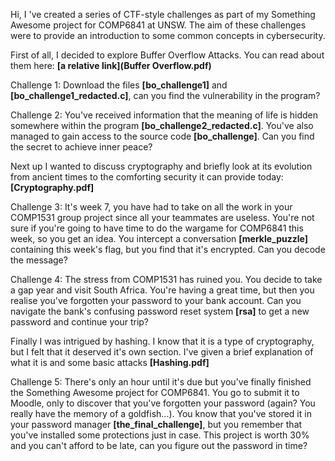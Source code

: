 Hi, I 've created a series of CTF-style challenges as part of my Something Awesome project for COMP6841 at UNSW.
The aim of these challenges were to provide an introduction to some common concepts in cybersecurity.

First of all, I decided to explore Buffer Overflow Attacks.
You can read about them here: **[a relative link](Buffer Overflow.pdf)**

Challenge 1:
Download the files **[bo_challenge1]** and **[bo_challenge1_redacted.c]**, can you find the vulnerability in the program?

Challenge 2:
You've received information that the meaning of life is hidden somewhere within the program **[bo_challenge2_redacted.c]**. 
You've also managed to gain access to the source code **[bo_challenge]**. Can you find the secret to achieve
inner peace?




Next up I wanted to discuss cryptography and briefly look at its evolution from ancient times to the comforting security
it can provide today: **[Cryptography.pdf]**

Challenge 3:
It's week 7, you have had to take on all the work in your COMP1531 group project since all your teammates are useless. You're not
sure if you're going to have time to do the wargame for COMP6841 this week, so you get an idea. You intercept a conversation
**[merkle_puzzle]** containing this week's flag, but you find that it's encrypted. Can you decode the message?

Challenge 4:
The stress from COMP1531 has ruined you. You decide to take a gap year and visit South Africa. You're having a great time, but
then you realise you've forgotten your password to your bank account. Can you navigate the bank's confusing password reset
system **[rsa]** to get a new password and continue your trip?




Finally I was intrigued by hashing. I know that it is a type of cryptography, but I felt that it deserved it's own section.
I've given a brief explanation of what it is and some basic attacks **[Hashing.pdf]**

Challenge 5:
There's only an hour until it's due but you've finally finished the Something Awesome project for COMP6841. You go to submit it
to Moodle, only to discover that you've forgotten your password (again? You really have the memory of a goldfish...). You know
that you've stored it in your password manager **[the_final_challenge]**, but you remember that you've installed some
protections just in case. This project is worth 30% and you can't afford to be late, can you figure out the password in time?
